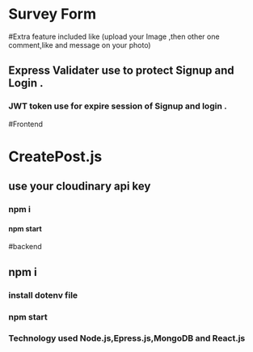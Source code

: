 # Survey Form
#Extra feature included like (upload your Image ,then other one comment,like and message  on your photo)
## Express Validater use to protect Signup and Login .
### JWT token use for expire session of Signup and login .
#Frontend

 # CreatePost.js 
 ## use your cloudinary api key
### npm i
#### npm start

#backend

## npm i
### install dotenv file
### npm start

### Technology used Node.js,Epress.js,MongoDB and React.js

